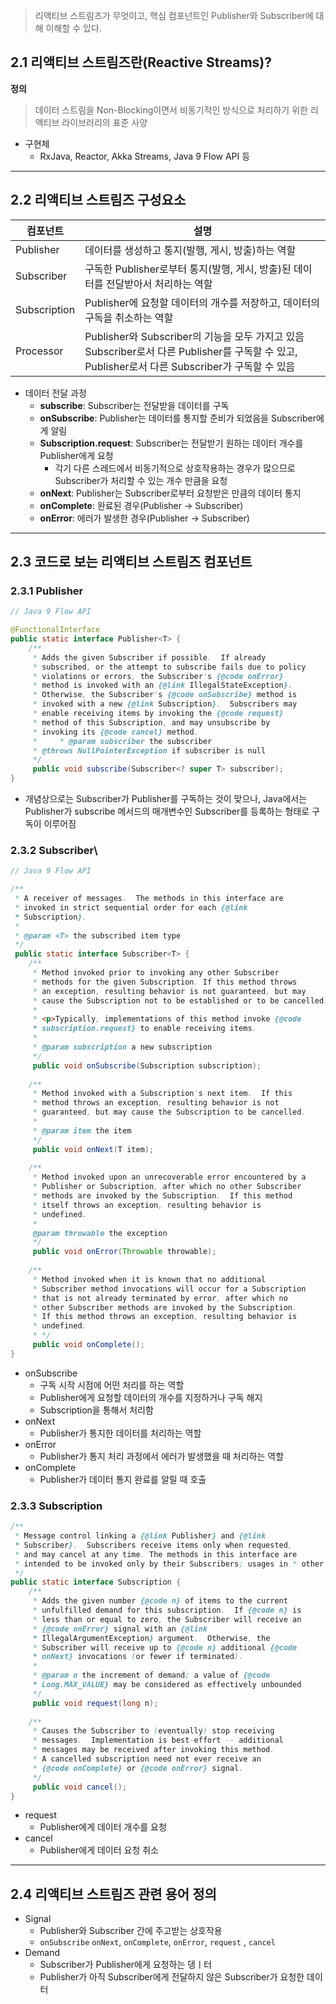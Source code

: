 > 리액티브 스트림즈가 무엇이고, 핵심 컴포넌트인 Publisher와 Subscriber에 대해 이해할 수 있다.

## 2.1 리액티브 스트림즈란(Reactive Streams)?

**정의**
> 데이터 스트림을 Non-Blocking이면서 비동기적인 방식으로 처리하기 위한 리액티브 라이브러리의 표준 사양

- 구현체
	- RxJava, Reactor, Akka Streams, Java 9 Flow API 등
---
## 2.2 리액티브 스트림즈 구성요소

| 컴포넌트         | 설명                                                                                                               |
| ------------ | ---------------------------------------------------------------------------------------------------------------- |
| Publisher    | 데이터를 생성하고 통지(발행, 게시, 방출)하는 역할                                                                                    |
| Subscriber   | 구독한 Publisher로부터 통지(발행, 게시, 방출)된 데이터를 전달받아서 처리하는 역할                                                              |
| Subscription | Publisher에 요청할 데이터의 개수를 저장하고, 데이터의 구독을 취소하는 역할                                                                   |
| Processor    | Publisher와 Subscriber의 기능을 모두 가지고 있음<br>Subscriber로서 다른 Publisher를 구독할 수 있고, Publisher로서 다른 Subscriber가 구독할 수 있음 |

- 데이터 전달 과정
	- **subscribe**: Subscriber는 전달받을 데이터를 구독
	- **onSubscribe**: Publisher는 데이터를 통지할 준비가 되었음을 Subscriber에게 알림
	- **Subscription.request**: Subscriber는 전달받기 원하는 데이터 개수를 Publisher에게 요청
		- 각기 다른 스레드에서 비동기적으로 상호작용하는 경우가 많으므로 Subscriber가 처리할 수 있는 개수 만큼을 요청
	- **onNext**: Publisher는 Subscriber로부터 요청받은 만큼의 데이터 통지
	- **onComplete**: 완료된 경우(Publisher -> Subscriber)
	- **onError**: 에러가 발생한 경우(Publisher -> Subscriber)

---
## 2.3 코드로 보는 리액티브 스트림즈 컴포넌트

### 2.3.1 Publisher

```java
// Java 9 Flow API

@FunctionalInterface  
public static interface Publisher<T> {  
    /**  
     * Adds the given Subscriber if possible.  If already     
     * subscribed, or the attempt to subscribe fails due to policy     
     * violations or errors, the Subscriber's {@code onError}  
     * method is invoked with an {@link IllegalStateException}.  
     * Otherwise, the Subscriber's {@code onSubscribe} method is  
     * invoked with a new {@link Subscription}.  Subscribers may  
     * enable receiving items by invoking the {@code request}  
     * method of this Subscription, and may unsubscribe by     
     * invoking its {@code cancel} method.  
     *     * @param subscriber the subscriber  
     * @throws NullPointerException if subscriber is null  
     */    
     public void subscribe(Subscriber<? super T> subscriber);  
}
```
- 개념상으로는 Subscriber가 Publisher를 구독하는 것이 맞으나, Java에서는 Publisher가 subscribe 메서드의 매개변수인 Subscriber를 등록하는 형태로 구독이 이루어짐

### 2.3.2 Subscriber\
```java
// Java 9 Flow API

/**  
 * A receiver of messages.  The methods in this interface are 
 * invoked in strict sequential order for each {@link  
 * Subscription}.  
 * 
 * @param <T> the subscribed item type  
 */
 public static interface Subscriber<T> {  
    /**  
     * Method invoked prior to invoking any other Subscriber     
     * methods for the given Subscription. If this method throws     
     * an exception, resulting behavior is not guaranteed, but may     
     * cause the Subscription not to be established or to be cancelled.     
     *     
     * <p>Typically, implementations of this method invoke {@code  
     * subscription.request} to enable receiving items.  
     *     
     * @param subscription a new subscription  
     */    
     public void onSubscribe(Subscription subscription);  
  
    /**  
     * Method invoked with a Subscription's next item.  If this     
     * method throws an exception, resulting behavior is not     
     * guaranteed, but may cause the Subscription to be cancelled.     
     *     
     * @param item the item  
     */    
     public void onNext(T item);  
  
    /**  
     * Method invoked upon an unrecoverable error encountered by a     
     * Publisher or Subscription, after which no other Subscriber     
     * methods are invoked by the Subscription.  If this method     
     * itself throws an exception, resulting behavior is     
     * undefined.     
     *     
	 @param throwable the exception  
     */    
     public void onError(Throwable throwable);  
  
    /**  
     * Method invoked when it is known that no additional     
     * Subscriber method invocations will occur for a Subscription     
     * that is not already terminated by error, after which no     
     * other Subscriber methods are invoked by the Subscription.     
     * If this method throws an exception, resulting behavior is     
     * undefined.     
     * */    
     public void onComplete();  
}
```
- onSubscribe
	- 구독 시작 시점에 어떤 처리를 하는 역할
	- Publisher에게 요청할 데이터의 개수를 지정하거나 구독 해지 
	- Subscription을 통해서 처리함
- onNext
	- Publisher가 통지한 데이터를 처리하는 역할
- onError
	- Publisher가 통지 처리 과정에서 에러가 발생했을 때 처리하는 역할
- onComplete
	- Publisher가 데이터 통지 완료를 알릴 때 호출

### 2.3.3 Subscription
```java
/**  
 * Message control linking a {@link Publisher} and {@link  
 * Subscriber}.  Subscribers receive items only when requested,  
 * and may cancel at any time. The methods in this interface are 
 * intended to be invoked only by their Subscribers; usages in * other contexts have undefined effects. 
 */
public static interface Subscription {  
    /**  
     * Adds the given number {@code n} of items to the current  
     * unfulfilled demand for this subscription.  If {@code n} is  
     * less than or equal to zero, the Subscriber will receive an     
     * {@code onError} signal with an {@link  
     * IllegalArgumentException} argument.  Otherwise, the  
     * Subscriber will receive up to {@code n} additional {@code  
     * onNext} invocations (or fewer if terminated).  
     *     
     * @param n the increment of demand; a value of {@code  
     * Long.MAX_VALUE} may be considered as effectively unbounded  
     */    
     public void request(long n);  
  
    /**  
     * Causes the Subscriber to (eventually) stop receiving     
     * messages.  Implementation is best-effort -- additional     
     * messages may be received after invoking this method.     
     * A cancelled subscription need not ever receive an     
     * {@code onComplete} or {@code onError} signal.  
     */    
     public void cancel();  
}
```

- request
	- Publisher에게 데이터 개수를 요청
- cancel
	- Publisher에게 데이터 요청 취소

---
## 2.4 리액티브 스트림즈 관련 용어 정의

- Signal
	- Publisher와 Subscriber 간에 주고받는 상호작용
	- `onSubscribe` `onNext`, `onComplete`, `onError`, `request` , `cancel`
- Demand
	- Subscriber가 Publisher에게 요청하는 뎅ㅣ터
	- Publisher가 아직 Subscriber에게 전달하지 않은 Subscriber가 요청한 데이터